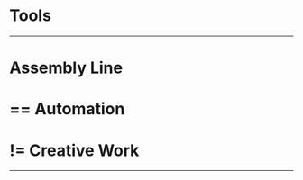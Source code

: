 <!-- .slide: data-background="../img/background/waterfall.jpg" -->
# Tools

---


<!-- .slide: data-background="img/assembly-tools-01.png" data-background-size="contain" -->


<!-- .slide: data-background="img/assembly-tools-02.png" data-background-size="contain" -->


<!-- .slide: data-background="img/assembly-tools-03.png" data-background-size="contain" -->


<!-- .slide: data-background="img/assembly-tools-04.png" data-background-size="contain" -->


<!-- .slide: data-background="img/assembly-tools-05.png" data-background-size="contain" -->


<!-- .slide: data-background="img/assembly-tools-06.png" data-background-size="contain" -->


<!-- .slide: data-background="../img/background/waterfall.jpg" -->
# Assembly Line
# == Automation
# != Creative Work

---

